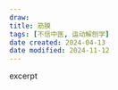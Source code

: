 ```yaml
---
draw:
title: 筋膜
tags: [不信中医, 运动解刨学]
date created: 2024-04-13
date modified: 2024-11-12
---
```


excerpt

<!-- more -->
